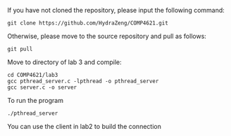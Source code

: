 If you have not cloned the repository, please input the following command:
```
git clone https://github.com/HydraZeng/COMP4621.git
```
Otherwise, please move to the source repository and pull as follows:
```
git pull
```

Move to directory of lab 3 and compile:
```
cd COMP4621/lab3
gcc pthread_server.c -lpthread -o pthread_server
gcc server.c -o server
```

To run the program
```
./pthread_server
```

You can use the client in lab2 to build the connection
